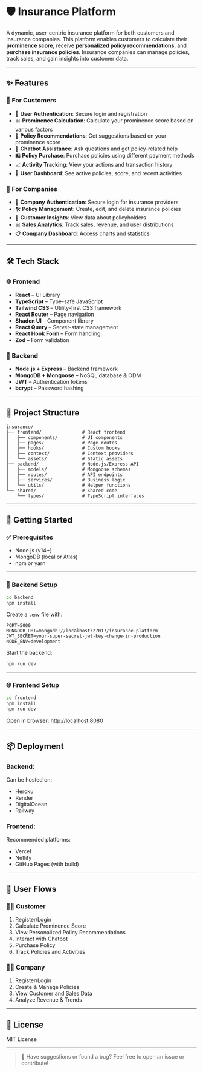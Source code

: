 # 🛡️ Insurance Platform

A dynamic, user-centric insurance platform for both customers and insurance companies. This platform enables customers to calculate their **prominence score**, receive **personalized policy recommendations**, and **purchase insurance policies**. Insurance companies can manage policies, track sales, and gain insights into customer data.

---

## ✨ Features

### 👤 For Customers
- 🔐 **User Authentication**: Secure login and registration
- 📊 **Prominence Calculation**: Calculate your prominence score based on various factors
- 🧠 **Policy Recommendations**: Get suggestions based on your prominence score
- 💬 **Chatbot Assistance**: Ask questions and get policy-related help
- 🛍️ **Policy Purchase**: Purchase policies using different payment methods
- 📈 **Activity Tracking**: View your actions and transaction history
- 🧾 **User Dashboard**: See active policies, score, and recent activities

### 🏢 For Companies
- 🔐 **Company Authentication**: Secure login for insurance providers
- 🛠️ **Policy Management**: Create, edit, and delete insurance policies
- 📂 **Customer Insights**: View data about policyholders
- 📊 **Sales Analytics**: Track sales, revenue, and user distributions
- 📋 **Company Dashboard**: Access charts and statistics

---

## 🛠️ Tech Stack

### 🌐 Frontend
- **React** – UI Library  
- **TypeScript** – Type-safe JavaScript  
- **Tailwind CSS** – Utility-first CSS framework  
- **React Router** – Page navigation  
- **Shadcn UI** – Component library  
- **React Query** – Server-state management  
- **React Hook Form** – Form handling  
- **Zod** – Form validation  

### 🔧 Backend
- **Node.js + Express** – Backend framework  
- **MongoDB + Mongoose** – NoSQL database & ODM  
- **JWT** – Authentication tokens  
- **bcrypt** – Password hashing  

---

## 📁 Project Structure

```
insurance/
├── frontend/               # React frontend
│   ├── components/         # UI components
│   ├── pages/              # Page routes
│   ├── hooks/              # Custom hooks
│   ├── context/            # Context providers
│   └── assets/             # Static assets
├── backend/                # Node.js/Express API
│   ├── models/             # Mongoose schemas
│   ├── routes/             # API endpoints
│   ├── services/           # Business logic
│   └── utils/              # Helper functions
└── shared/                 # Shared code
    └── types/              # TypeScript interfaces
```

---

## 🚀 Getting Started

### ✅ Prerequisites
- Node.js (v14+)
- MongoDB (local or Atlas)
- npm or yarn

---

### 🔌 Backend Setup

```bash
cd backend
npm install
```

Create a `.env` file with:

```
PORT=5000
MONGODB_URI=mongodb://localhost:27017/insurance-platform
JWT_SECRET=your-super-secret-jwt-key-change-in-production
NODE_ENV=development
```

Start the backend:

```bash
npm run dev
```

---

### 🌐 Frontend Setup

```bash
cd frontend
npm install
npm run dev
```

Open in browser: [http://localhost:8080](http://localhost:8080)

---

## 📦 Deployment

### Backend:
Can be hosted on:
- Heroku
- Render
- DigitalOcean
- Railway

### Frontend:
Recommended platforms:
- Vercel
- Netlify
- GitHub Pages (with build)

---

## 🔄 User Flows

### 🧍‍♂️ Customer
1. Register/Login
2. Calculate Prominence Score
3. View Personalized Policy Recommendations
4. Interact with Chatbot
5. Purchase Policy
6. Track Policies and Activities

### 🧑‍💼 Company
1. Register/Login
2. Create & Manage Policies
3. View Customer and Sales Data
4. Analyze Revenue & Trends

---

## 📃 License

MIT License

---

> 💬 Have suggestions or found a bug? Feel free to open an issue or contribute!
